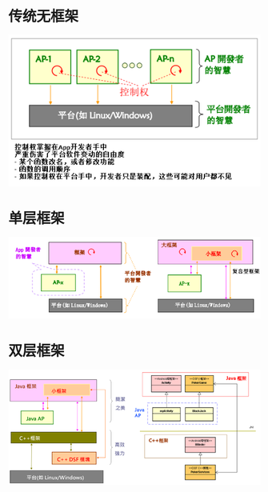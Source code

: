 # 传统无框架
![](../photo/Pasted%20image%2020230603164108.png)
# 单层框架
![](../photo/Pasted%20image%2020230603165444.png)

# 双层框架
![](../photo/Pasted%20image%2020230603170047.png)